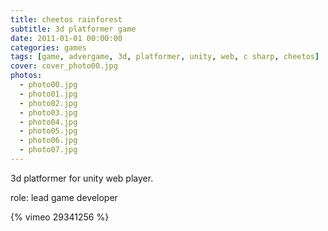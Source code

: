 ```yaml
---
title: cheetos rainforest
subtitle: 3d platformer game
date: 2011-01-01 00:00:00
categories: games
tags: [game, advergame, 3d, platformer, unity, web, c sharp, cheetos]
cover: cover_photo00.jpg
photos:
  - photo00.jpg
  - photo01.jpg
  - photo02.jpg
  - photo03.jpg
  - photo04.jpg
  - photo05.jpg
  - photo06.jpg
  - photo07.jpg
---
```

3d platformer for unity web player.

role: lead game developer

{% vimeo 29341256 %}
